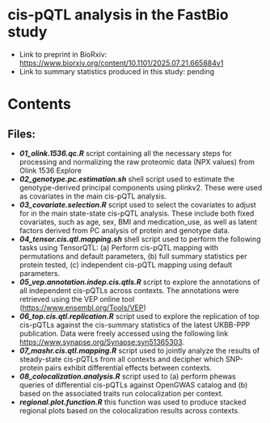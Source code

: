 # cis-pQTL analysis in the FastBio study
+ Link to preprint in BioRxiv: https://www.biorxiv.org/content/10.1101/2025.07.21.665884v1
+ Link to summary statistics produced in this study: pending

# Contents
## Files:
+ ***01_olink.1536.qc.R*** script containing all the necessary steps for processing and normalizing the raw proteomic data (NPX values) from Olink 1536 Explore
+ ***02_genotype.pc.estimation.sh*** shell script used to estimate the genotype-derived principal components using plinkv2. These were used as covariates in the main cis-pQTL analysis.
+ ***03_covariate.selection.R*** script used to select the covariates to adjust for in the main state-state cis-pQTL analysis. These include both fixed covariates, such as age, sex, BMI and medication_use, as well as latent factors derived from PC analysis of protein and genotype data.
+ ***04_tensor.cis.qtl.mapping.sh*** shell script used to perform the following tasks using TensorQTL: (a) Perform cis-pQTL mapping with permutations and default parameters, (b) full summary statistics per protein tested, (c) independent cis-pQTL mapping using default parameters.
+ ***05_vep.annotation.indep.cis.qtls.R*** script to explore the annotations of all independent cis-pQTLs across contexts. The annotations were retrieved using the VEP online tool (https://www.ensembl.org/Tools/VEP)
+ ***06_top.cis.qtl.replication.R*** script used to explore the replication of top cis-pQTLs against the cis-summary statistics of the latest UKBB-PPP publication. Data were freely accessed using the following link https://www.synapse.org/Synapse:syn51365303.
+ ***07_mashr.cis.qtl.mapping.R*** script used to jointly analyze the results of steady-state cis-pQTLs from all contexts and decipher which SNP-protein pairs exhibit differential effects between contexts.
+ ***08_colocalization.analysis.R*** script used to (a) perform phewas queries of differential cis-pQTLs against OpenGWAS catalog and (b) based on the associated traits run colocalization per context.
+ ***regional.plot.function.R*** this function was used to produce stacked regional plots based on the colocalization results across contexts.
